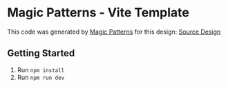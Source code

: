 # Magic Patterns - Vite Template

This code was generated by [Magic Patterns](https://magicpatterns.com) for this design: [Source Design](https://www.magicpatterns.com/c/sldzdcv6vhfkqx3aaf13fm)

## Getting Started

1. Run `npm install`
2. Run `npm run dev`
